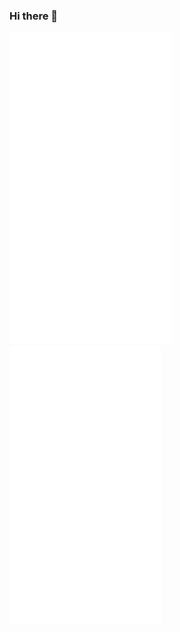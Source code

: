 ### Hi there 👋

<div>
  <img src="https://github.com/leonardogonfiantini/leonardogonfiantini/blob/main/metrics1.svg" width="51.56%" />
   <img src="https://github.com/leonardogonfiantini/leonardogonfiantini/blob/main/metrics2.svg" width="48%" />

</div>
